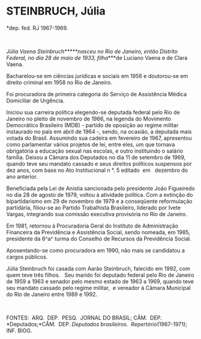 STEINBRUCH, Júlia
=================

\*dep. fed. RJ 1967-1969.

 

*Júlia Vaena Steinbruch*****nasceu no Rio de Janeiro, então Distrito
Federal, no dia 28 de maio de 1933, filha****de Luciano Vaena e de Clara
Vaena.

Bacharelou-se em ciências jurídicas e so­ciais em 1956 e doutorou-se em
direito crimi­nal em 1958 no Rio de Janeiro.

Foi procuradora de primeira categoria do Serviço de Assistência Médica
Domiciliar de Urgência.

Iniciou sua carreira política elegendo-se depu­tada federal pelo Rio de
Janeiro no pleito de novembro de 1966, na legenda do Movimento
Democrático Brasileiro (MDB) - partido de oposição ao regime militar
instaurado no país em abril de 1964 -, sendo, na ocasião, a deputada
mais votada do Brasil. Assumindo sua cadeira em fevereiro de 1967,
apresentou como parlamentar vários projetos de lei, entre eles, um que
tornava obrigatória a educação sexual nas escolas, e outro instituindo o
salário família. Dei­xou a Câmara dos Deputados no dia 11 de setembro de
1969, quando teve seu mandato cassado e seus direitos políticos
suspensos por dez anos, com ba­se no Ato Institucional n °. 5 editado 
em   dezembro do ano anterior.

Beneficiada pela Lei de Anistia sancionada pelo presidente João
Figueiredo no dia 28 de agosto de 1979, voltou à atividade política. Com
a extinção do bipartidarismo em 29 de novembro de 1979 e a conseqüente
reformu­lação partidária, filiou-se ao Partido Trabalhis­ta Brasileiro,
liderado por Ivete Vargas, integrando sua comissão executiva provisória
no Rio de Janeiro.

Em 1981, retornou à Procuradoria Geral do Instituto de Administração
Financeira da Previdência e Assistência Social, sendo nomeada, em 1985,
presidente da 6^a^ turma do Conselho de Recursos da Previdência Social.

Aposentando-se como procuradora em 1990, não mais se candidatou a cargos
públicos.

Júlia Steinbruch foi casada com Aarão Steinbruch, falecido em 1992, com
quem teve três filhos.   Seu marido foi deputado federal pelo Rio de
Janeiro de 1959 a 1963 e senador pelo mesmo estado de 1963 a 1969,
quando teve seu mandato cassado pelo regime militar,  e vereador à
Câmara Municipal do Rio de Janeiro entre 1989 e 1992.

 

FONTES:  ARQ.  DEP.  PESQ.  JORNAL DO BRASIL; CÂM.  DEP. 
*Deputados;*CÂM.  DEP. *Deputados brasileiros.  Repertório*(1967-1971);
INF. BIOG.

 
